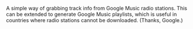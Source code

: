 A simple way of grabbing track info from Google Music radio stations. This can be extended to generate Google Music playlists, which is useful in countries where radio stations cannot be downloaded. (Thanks, Google.)
